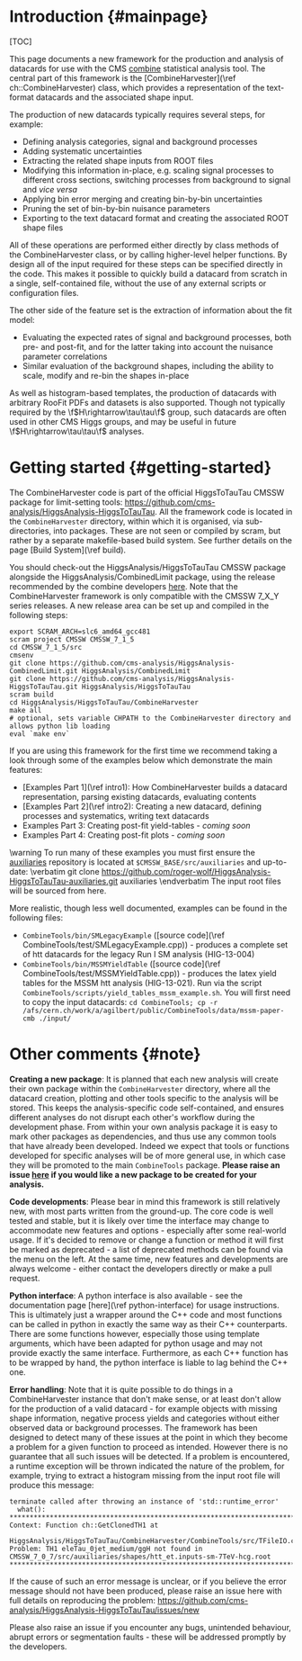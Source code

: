 Introduction {#mainpage}
========================

[TOC]

This page documents a new framework for the production and analysis of datacards for use with the CMS [combine](https://github.com/cms-analysis/HiggsAnalysis-CombinedLimit) statistical analysis tool. The central part of this framework is the [CombineHarvester](\ref ch::CombineHarvester) class, which provides a representation of the text-format datacards and the associated shape input.

The production of new datacards typically requires several steps, for example:

  * Defining analysis categories, signal and background processes
  * Adding systematic uncertainties
  * Extracting the related shape inputs from ROOT files
  * Modifying this information in-place, e.g. scaling signal processes to different cross sections, switching processes from background to signal and *vice versa*
  * Applying bin error merging and creating bin-by-bin uncertainties
  * Pruning the set of bin-by-bin nuisance parameters
  * Exporting to the text datacard format and creating the associated ROOT shape files

All of these operations are performed either directly by class methods of the CombineHarvester class, or by calling higher-level helper functions. By design all of the input required for these steps can be specified directly in the code. This makes it possible to quickly build a datacard from scratch in a single, self-contained file, without the use of any external scripts or configuration files.

The other side of the feature set is the extraction of information about the fit model:

  * Evaluating the expected rates of signal and background processes, both pre- and post-fit, and for the latter taking into account the nuisance parameter correlations
  * Similar evaluation of the background shapes, including the ability to scale, modify and re-bin the shapes in-place

As well as histogram-based templates, the production of datacards with arbitrary RooFit PDFs and datasets is also supported. Though not typically required by the \f$H\rightarrow\tau\tau\f$ group, such datacards are often used in other CMS Higgs groups, and may be useful in future \f$H\rightarrow\tau\tau\f$ analyses.

Getting started {#getting-started}
==================================
The CombineHarvester code is part of the official HiggsToTauTau CMSSW package for limit-setting tools: https://github.com/cms-analysis/HiggsAnalysis-HiggsToTauTau. All the framework code is located in the `CombineHarvester` directory, within which it is organised, via sub-directories, into packages. These are not seen or compiled by scram, but rather by a separate makefile-based build system. See further details on the page [Build System](\ref build).

You should check-out the HiggsAnalysis/HiggsToTauTau CMSSW package alongside the HiggsAnalysis/CombinedLimit package, using the release recommended by the combine developers [here](https://twiki.cern.ch/twiki/bin/viewauth/CMS/SWGuideHiggsAnalysisCombinedLimit#SLC6_release). Note that the CombineHarvester framework is only compatible with the CMSSW 7_X_Y series releases. A new release area can be set up and compiled in the following steps:

    export SCRAM_ARCH=slc6_amd64_gcc481
    scram project CMSSW CMSSW_7_1_5
    cd CMSSW_7_1_5/src
    cmsenv
    git clone https://github.com/cms-analysis/HiggsAnalysis-CombinedLimit.git HiggsAnalysis/CombinedLimit
    git clone https://github.com/cms-analysis/HiggsAnalysis-HiggsToTauTau.git HiggsAnalysis/HiggsToTauTau
    scram build
    cd HiggsAnalysis/HiggsToTauTau/CombineHarvester
    make all
    # optional, sets variable CHPATH to the CombineHarvester directory and allows python lib loading
    eval `make env`

If you are using this framework for the first time we recommend taking a look through some of the examples below which demonstrate the main features:

  * [Examples Part 1](\ref intro1): How CombineHarvester builds a datacard representation, parsing existing datacards, evaluating contents
  * [Examples Part 2](\ref intro2): Creating a new datacard, defining processes and systematics, writing text datacards
  * Examples Part 3: Creating post-fit yield-tables - *coming soon*
  * Examples Part 4: Creating post-fit plots - *coming soon*

\warning To run many of these examples you must first ensure the [auxiliaries](https://github.com/roger-wolf/HiggsAnalysis-HiggsToTauTau-auxiliaries) repository is located at `$CMSSW_BASE/src/auxiliaries` and up-to-date:
\verbatim
git clone https://github.com/roger-wolf/HiggsAnalysis-HiggsToTauTau-auxiliaries.git auxiliaries \endverbatim
The input root files will be sourced from here.

More realistic, though less well documented, examples can be found in the following files:
  * `CombineTools/bin/SMLegacyExample` ([source code](\ref CombineTools/test/SMLegacyExample.cpp)) - produces a complete set of htt datacards for the legacy Run I SM analysis (HIG-13-004)
  * `CombineTools/bin/MSSMYieldTable` ([source code](\ref CombineTools/test/MSSMYieldTable.cpp)) - produces the latex yield tables for the MSSM htt analysis (HIG-13-021). Run via the script `CombineTools/scripts/yield_tables_mssm_example.sh`. You will first need to copy the input datacards: `cd CombineTools; cp -r /afs/cern.ch/work/a/agilbert/public/CombineTools/data/mssm-paper-cmb ./input/`

Other comments {#note}
======================
**Creating a new package**: It is planned that each new analysis will create their own package within the `CombineHarvester` directory, where all the datacard creation, plotting and other tools specific to the analysis will be stored. This keeps the analysis-specific code self-contained, and ensures different analyses do not disrupt each other's workflow during the development phase. From within your own analysis package it is easy to mark other packages as dependencies, and thus use any common tools that have already been developed. Indeed we expect that tools or functions developed for specific analyses will be of more general use, in which case they will be promoted to the main `CombineTools` package. **Please raise an issue [here](https://github.com/cms-analysis/HiggsAnalysis-HiggsToTauTau/issues/new) if you would like a new package to be created for your analysis.**

**Code developments**: Please bear in mind this framework is still relatively new, with most parts written from the ground-up. The core code is well tested and stable, but it is likely over time the interface may change to accommodate new features and options -  especially after some real-world usage. If it's decided to remove or change a function or method it will first be marked as deprecated - a list of deprecated methods can be found via the menu on the left. At the same time, new features and developments are always welcome - either contact the developers directly or make a pull request.

**Python interface**: A python interface is also available - see the documentation page [here](\ref python-interface) for usage instructions. This is ultimately just a wrapper around the C++ code and most functions can be called in python in exactly the same way as their C++ counterparts. There are some functions however, especially those using template arguments, which have been adapted for python usage and may not provide exactly the same interface. Furthermore, as each C++ function has to be wrapped by hand, the python interface is liable to lag behind the C++ one.

**Error handling**: Note that it is quite possible to do things in a CombineHarvester instance that don't make sense, or at least don't allow for the production of a valid datacard - for example objects with missing shape information, negative process yields and categories without either observed data or background processes. The framework has been designed to detect many of these issues at the point in which they become a problem for a given function to proceed as intended. However there is no guarantee that all such issues will be detected. If a problem is encountered, a runtime exception will be thrown indicated the nature of the problem, for example, trying to extract a histogram missing from the input root file will produce this message:

    terminate called after throwing an instance of 'std::runtime_error'
      what():
    *******************************************************************************
    Context: Function ch::GetClonedTH1 at
      HiggsAnalysis/HiggsToTauTau/CombineHarvester/CombineTools/src/TFileIO.cc:21
    Problem: TH1 eleTau_0jet_medium/ggH not found in CMSSW_7_0_7/src/auxiliaries/shapes/htt_et.inputs-sm-7TeV-hcg.root
    *******************************************************************************

If the cause of such an error message is unclear, or if you believe the error message should not have been produced, please raise an issue here with full details on reproducing the problem: https://github.com/cms-analysis/HiggsAnalysis-HiggsToTauTau/issues/new

Please also raise an issue if you encounter any bugs, unintended behaviour, abrupt errors or segmentation faults - these will be addressed promptly by the developers.

